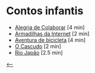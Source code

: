# Contos infantis

- [Alegria de Colaborar](./alegria-de-colaborar.html) <span class="word-count">[4 min]</span>
- [Armadilhas da Internet](./armadilhas-da-internet.html) <span class="word-count">[2 min]</span>
- [Aventura de bicicleta](./aventura-de-bicicleta.html) <span class="word-count">[4 min]</span>
- [O Cascudo](./o-cascudo.html) <span class="word-count">[2 min]</span>
- [Rio Japão](./rio-japao.html) <span class="word-count">[2.5 min]</span>

[<--](../)